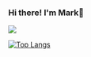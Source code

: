### Hi there! I'm Mark👋

![](https://komarev.com/ghpvc/?username=MarkRywell&color=blueviolet&style=flat-for-the-badge&label=PROFILE+VIEWS)

[![Top Langs](https://github-readme-stats.vercel.app/api/top-langs/?username=MarkRywell&count-private=true)](https://github.com/anuraghazra/github-readme-stats)

<!--
**MarkRywell/MarkRywell** is a ✨ _special_ ✨ repository because its `README.md` (this file) appears on your GitHub profile.

Here are some ideas to get you started:

- 🔭 I’m currently working on ...
- 🌱 I’m currently learning ...
- 👯 I’m looking to collaborate on ...
- 🤔 I’m looking for help with ...
- 💬 Ask me about ...
- 📫 How to reach me: ...
- 😄 Pronouns: ...
- ⚡ Fun fact: ...
-->
